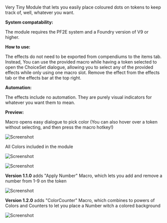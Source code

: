 Very Tiny Module that lets you easily place coloured dots on tokens to keep track of, well, whatever you want.

**System compatability:**

The module requires the PF2E system and a Foundry version of V9 or higher.

**How to use:**

The effects do not need to be exported from compendiums to the items tab. 
Instead, You can use the provided macro while having a token selected to open the ChoiceSet dialogue, allowing you to select any of the provided effects while only using one macro slot. Remove the effect from the effects tab or the effects bar at the top right.

**Automation:**

The effects include no automation. They are purely visual indicators for whatever you want them to mean.

**Preview:**

Macro opens easy dialogue to pick color (You can also hover over a token without selecting, and then press the macro hotkey!)

![Screenshot](https://gitlab.com/InfamousSky/pf2e-color-effects/-/raw/main/documentation/Apply%20Color.PNG)




All Colors included in the module

![Screenshot](https://gitlab.com/InfamousSky/pf2e-color-effects/-/raw/main/documentation/Apply%20Color%202.PNG)




![Screenshot](https://gitlab.com/InfamousSky/pf2e-color-effects/-/raw/main/documentation/apply%20color.gif)

**Version 1.1.0**
adds "Apply Number" Macro, which lets you add and remove a number from 1-9 on the token

![Screenshot](https://gitlab.com/InfamousSky/pf2e-color-effects/-/raw/main/documentation/Counter.gif)

**Version 1.2.0**
adds "ColorCounter" Macro, which combines to powers of Colors and Counters to let you place a Number witch a colored background

![Screenshot](https://gitlab.com/InfamousSky/pf2e-color-effects/-/raw/main/documentation/ColorCounter.gif)
